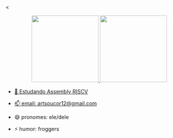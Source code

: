 ### 

<<div align="center">
  <a href="https://github.com/mcr9n">
  <img height="180em" src="https://github-readme-stats.vercel.app/api?username=mcr9n&show_icons=true&theme=dracula&include_all_commits=true&count_private=true"/>
  <img height="180em" src="https://github-readme-stats.vercel.app/api/top-langs/?username=mcr9n&layout=compact&langs_count=7&theme=dracula"/>
</div>

- 🌱 Estudando Assembly RISCV

- 📫 email: artsoucor12@gmail.com
- 😄 pronomes: ele/dele
- ⚡ humor: froggers

